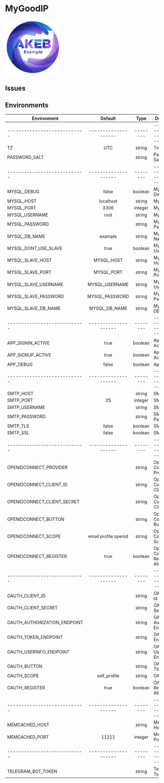 # MyGoodIP

![Logo](./src/images/apple-icon-180x180.png)

## Issues

## Environments

| Environment                  |  Default             |   Type   | Description                   |
|------------------------------|:--------------------:|:--------:|-------------------------------|
| ---------------------------- | -------------------- | -------- | ----------------------------- |
| TZ                           | UTC                  | string   | Timezone                      |
| PASSWORD_SALT                |                      | string   | Password Salt                 |
| ---------------------------- | -------------------- | -------- | ----------------------------- |
| MYSQL_DEBUG                  | false                | boolean  | MySQL Debug logs              |
| MYSQL_HOST                   | localhost            | string   | MySQL Host                    |
| MYSQL_PORT                   | 3306                 | integer  | MySQL Port                    |
| MYSQL_USERNAME               | root                 | string   | MySQL User                    |
| MYSQL_PASSWORD               |                      | string   | MySQL Password                |
| MYSQL_DB_NAME                | example              | string   | MySQL DB Name                 |
| MYSQL_DONT_USE_SLAVE         | true                 | boolean  | MySQL Dont Use Slave          |
| MYSQL_SLAVE_HOST             | MYSQL_HOST           | string   | MySQL Slave Host              |
| MYSQL_SLAVE_PORT             | MYSQL_PORT           | string   | MySQL Slave Port              |
| MYSQL_SLAVE_USERNAME         | MYSQL_USERNAME       | string   | MySQL Slave User              |
| MYSQL_SLAVE_PASSWORD         | MYSQL_PASSWORD       | string   | MySQL Slave Password          |
| MYSQL_SLAVE_DB_NAME          | MYSQL_DB_NAME        | string   | MySQL Slave DB Name           |
| ---------------------------- | -------------------- | -------- | ----------------------------- |
| APP_SIGNIN_ACTIVE            | true                 | boolean  | App Sign In Active            |
| APP_SIGNUP_ACTIVE            | true                 | boolean  | App Sign Up Active            |
| APP_DEBUG                    | false                | boolean  | App Debug                     |
| ---------------------------- | -------------------- | -------- | ----------------------------- |
| SMTP_HOST                    |                      | string   | SMTP Host                     |
| SMTP_PORT                    | 25                   | integer  | SMTP Port                     |
| SMTP_USERNAME                |                      | string   | SMTP User                     |
| SMTP_PASSWORD                |                      | string   | SMTP Password                 |
| SMTP_TLS                     | false                | boolean  | SMTP TLS                      |
| SMTP_SSL                     | false                | boolean  | SMTP SSL                      |
| ---------------------------- | -------------------- | -------- | ----------------------------- |
| OPENIDCONNECT_PROVIDER       |                      | string   | OpenID Connect Provider URL   |
| OPENIDCONNECT_CLIENT_ID      |                      | string   | OpenID Connect Client Id      |
| OPENIDCONNECT_CLIENT_SECRET  |                      | string   | OpenID Connect Client Secret  |
| OPENIDCONNECT_BUTTON         |                      | string   | OpenID Connect Button Title   |
| OPENIDCONNECT_SCOPE          | email profile openid | string   | OpenID Connect Scope          |
| OPENIDCONNECT_REGISTER       | true                 | boolean  | OpenID Connect Register Allow |
| ---------------------------- | -------------------- | -------- | ----------------------------- |
| OAUTH_CLIENT_ID              |                      | string   | OAuth Client Id               |
| OAUTH_CLIENT_SECRET          |                      | string   | OAuth Client Secret           |
| OAUTH_AUTHORIZATION_ENDPOINT |                      | string   | OAuth Authorization Endpoint  |
| OAUTH_TOKEN_ENDPOINT         |                      | string   | OAuth Token Endpoint          |
| OAUTH_USERINFO_ENDPOINT      |                      | string   | OAuth Userinfo Endpoint       |
| OAUTH_BUTTON                 |                      | string   | OAuth Button Title            |
| OAUTH_SCOPE                  | self_profile         | string   | OAuth Scope                   |
| OAUTH_REGISTER               | true                 | boolean  | OAuth Register Allow          |
| ---------------------------- | -------------------- | -------- | ----------------------------- |
| MEMCACHED_HOST               |                      | string   | Memcached Host                |
| MEMCACHED_PORT               | 11211                | integer  | Memcached Port                |
| ---------------------------- | -------------------- | -------- | ----------------------------- |
| TELEGRAM_BOT_TOKEN           |                      | string   | Telegram Bot Token            |
